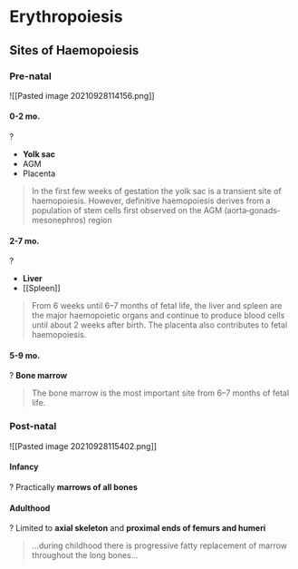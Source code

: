 # Erythropoiesis

## Sites of Haemopoiesis

### Pre-natal

![[Pasted image 20210928114156.png]]

#### 0-2 mo.

?
- **Yolk sac**
- AGM
- Placenta


> In the first few weeks of gestation the yolk sac is a transient site of haemopoiesis. However, definitive haemopoiesis derives from a population of stem cells first observed on the AGM (aorta‐gonads‐mesonephros) region

#### 2-7 mo.

?
- **Liver**
- [[Spleen]]


> From 6 weeks until 6–7 months of fetal life, the liver and spleen are the major haemopoietic organs and continue to produce blood cells until about 2 weeks after birth. The placenta also contributes to fetal haemopoiesis. 

#### 5-9 mo.

?
**Bone marrow**


> The bone marrow is the most important site from 6–7 months of fetal life.

### Post-natal

![[Pasted image 20210928115402.png]]

#### Infancy

?
Practically **marrows of all bones**

#### Adulthood

?
Limited to **axial skeleton** and **proximal ends of femurs and humeri**


> ...during childhood there is progressive fatty replacement of marrow throughout the long bones...



